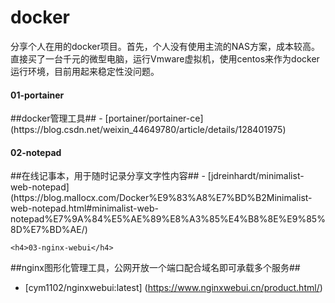 # docker
分享个人在用的docker项目。首先，个人没有使用主流的NAS方案，成本较高。直接买了一台千元的微型电脑，运行Vmware虚拟机，使用centos来作为docker运行环境，目前用起来稳定性没问题。
<h4>01-portainer</h4>
##docker管理工具## 
- [portainer/portainer-ce](https://blog.csdn.net/weixin_44649780/article/details/128401975)

<h4>02-notepad</h4>
##在线记事本，用于随时记录分享文字性内容## 
  -  [jdreinhardt/minimalist-web-notepad](https://blog.mallocx.com/Docker%E9%83%A8%E7%BD%B2Minimalist-web-notepad.html#minimalist-web-notepad%E7%9A%84%E5%AE%89%E8%A3%85%E4%B8%8E%E9%85%8D%E7%BD%AE/)
   
    <h4>03-nginx-webui</h4>
##nginx图形化管理工具，公网开放一个端口配合域名即可承载多个服务## 
-  [cym1102/nginxwebui:latest] (https://www.nginxwebui.cn/product.html/)



